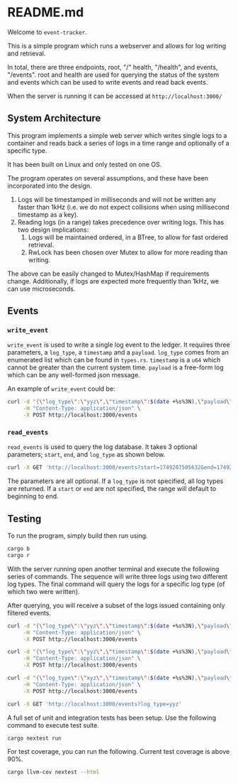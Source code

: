 # README.md

Welcome to `event-tracker`.

This is a simple program which runs a webserver and allows for log writing and retrieval.

In total, there are three endpoints, root, "/" health, "/health", and events, "/events". root and health are used for querying the status of the system and events which can be used to write events and read back events.

When the server is running it can be accessed at `http://localhost:3000/`

## System Architecture

This program implements a simple web server which writes single logs to a container and reads back a series of logs in a time range and optionally of a specific type.

It has been built on Linux and only tested on one OS.

The program operates on several assumptions, and these have been incorporated into the design.

1) Logs will be timestamped in milliseconds and will not be written any faster than 1kHz (i.e. we do not expect collisions when using millisecond timestamp as a key).
2) Reading logs (in a range) takes precedence over writing logs. This has two design implications:
   1) Logs will be maintained ordered, in a BTree, to allow for fast ordered retrieval.
   2) RwLock has been chosen over Mutex to allow for more reading than writing.

The above can be easily changed to Mutex/HashMap if requirements change. Additionally, if logs are expected more frequently than 1kHz, we can use microseconds.

## Events

### `write_event`

`write_event` is used to write a single log event to the ledger. It requires three parameters, a `log_type`, a `timestamp` and a `payload`. `log_type` comes from an enumerated list which can be found in `types.rs`. `timestamp` is a `u64` which cannot be greater than the current system time. `payload` is a free-form log which can be any well-formed json message.

An example of `write_event` could be:

```bash
curl -d "{\"log_type\":\"yyz\",\"timestamp\":$(date +%s%3N),\"payload\":{\"name\":\"luke\",\"color\":\"blue\"}}" \
     -H "Content-Type: application/json" \
     -X POST http://localhost:3000/events
```

### `read_events`

`read_events` is used to query the log database. It takes 3 optional parameters; `start`, `end`, and `log_type` as shown below.

```bash
curl -X GET 'http://localhost:3000/events?start=1749207505632&end=1749207515632&log_type=xxx'
```

The parameters are all optional. If a `log_type` is not specified, all log types are returned. If a `start` or `end` are not specified, the range will default to beginning to end.

## Testing

To run the program, simply build then run using.

```bash
cargo b
cargo r
```

With the server running open another terminal and execute the following series of commands. The sequence will write three logs using two different log types. The final command will query the logs for a specific log type (of which two were written).

After querying, you will receive a subset of the logs issued containing only filtered events.

```bash
curl -d "{\"log_type\":\"yyz\",\"timestamp\":$(date +%s%3N),\"payload\":{\"name\":\"luke\",\"color\":\"blue\"}}" \
     -H "Content-Type: application/json" \
     -X POST http://localhost:3000/events
```

```bash
curl -d "{\"log_type\":\"yyz\",\"timestamp\":$(date +%s%3N),\"payload\":{\"name\":\"luke\",\"food\":\"something good\"}}" \
     -H "Content-Type: application/json" \
     -X POST http://localhost:3000/events
```

```bash
curl -d "{\"log_type\":\"xyz\",\"timestamp\":$(date +%s%3N),\"payload\":{\"name\":\"luke\",\"food\":\"something good\"}}" \
     -H "Content-Type: application/json" \
     -X POST http://localhost:3000/events
```

```bash
curl -X GET 'http://localhost:3000/events?log_type=yyz'
```

A full set of unit and integration tests has been setup. Use the following command to execute test suite.

```bash
cargo nextest run
```

For test coverage, you can run the following. Current test coverage is above 90%.

```bash
cargo llvm-cov nextest --html
```
